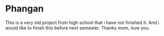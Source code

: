 # Phangan

This is a very old project from high school that i have not finished it. And i would like to finish this before next semester.
Thanks mom, love you.
